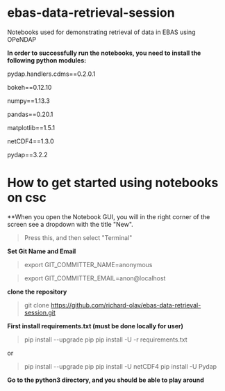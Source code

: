# ebas-data-retrieval-session
Notebooks used for demonstrating retrieval of data in EBAS using OPeNDAP

**In order to successfully run the notebooks, you need to install the following python modules:**

pydap.handlers.cdms==0.2.0.1

bokeh==0.12.10

numpy==1.13.3

pandas==0.20.1

matplotlib==1.5.1

netCDF4==1.3.0

pydap==3.2.2

# How to get started using notebooks on csc

**When you open the Notebook GUI, you will in the right corner of the screen see a dropdown with the title "New".
> Press this, and then select "Terminal"

**Set Git Name and Email**
>export GIT_COMMITTER_NAME=anonymous

>export GIT_COMMITTER_EMAIL=anon@localhost

**clone the repository**
> git clone https://github.com/richard-olav/ebas-data-retrieval-session.git

**First install requirements.txt (must be done locally for user)**
> pip install --upgrade pip
> pip install -U -r requirements.txt

or

> pip install --upgrade pip
> pip install -U netCDF4
> pip install -U Pydap

**Go to the python3 directory, and you should be able to play around**
